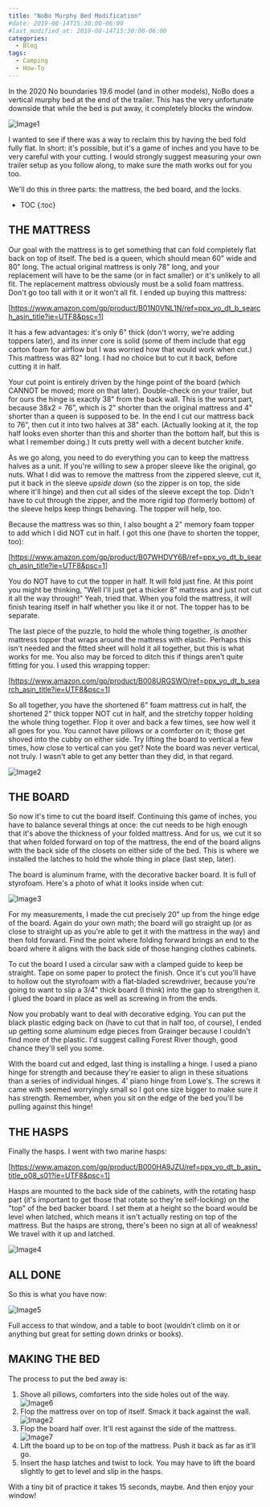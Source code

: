 ```yaml
---
title: "NoBo Murphy Bed Modification"
#date: 2019-08-14T15:30:00-06:00
#last_modified_at: 2019-08-14T15:30:00-06:00
categories:
  - Blog
tags:
  - Camping
  - How-To
---
```


In the 2020 No boundaries 19.6 model (and in other models), NoBo does a vertical murphy bed at the end of the trailer. This has the very unfortunate downside that while the bed is put away, it completely blocks the window.

![Image1](../../assets/images/2020-08-11-NoBo-MurphyBed-Modification/IMAGE1.jpg)

I wanted to see if there was a way to reclaim this by having the bed fold fully flat. In short: it's possible, but it's a game of inches and you have to be very careful with your cutting. I would strongly suggest measuring your own trailer setup as you follow along, to make sure the math works out for you too.

We'll do this in three parts: the mattress, the bed board, and the locks.

* TOC
{:toc}

## THE MATTRESS
Our goal with the mattress is to get something that can fold completely flat back on top of itself. The bed is a queen, which should mean 60" wide and 80" long. The actual original mattress is only 78" long, and your replacement will have to be the same (or in fact smaller) or it's unlikely to all fit. The replacement mattress obviously must be a solid foam mattress. Don't go too tall with it or it won't all fit. I ended up buying this mattress:

[https://www.amazon.com/gp/product/B01N0VNL1N/ref=ppx_yo_dt_b_search_asin_title?ie=UTF8&psc=1]

It has a few advantages: it's only 6" thick (don't worry, we're adding toppers later), and its inner core is solid (some of them include that egg carton foam for airflow but I was worried how that would work when cut.) This mattress was 82" long. I had no choice but to cut it back, before cutting it in half.

Your cut point is entirely driven by the hinge point of the board (which CANNOT be moved; more on that later). Double-check on your trailer, but for ours the hinge is exactly 38" from the back wall. This is the worst part, because 38x2 = 76", which is 2" shorter than the original mattress and 4" shorter than a queen is supposed to be. In the end I cut our mattress back to 76", then cut it into two halves at 38" each. (Actually looking at it, the top half looks even shorter than this and shorter than the bottom half, but this is what I remember doing.) It cuts pretty well with a decent butcher knife.

As we go along, you need to do everything you can to keep the mattress halves as a unit. If you're willing to sew a proper sleeve like the original, go nuts. What I did was to remove the mattress from the zippered sleeve, cut it, put it back in the sleeve *upside down* (so the zipper is on top, the side where it'll hinge) and then cut all sides of the sleeve except the top. Didn't have to cut through the zipper, and the more rigid top (formerly bottom) of the sleeve helps keep things behaving. The topper will help, too.


Because the mattress was so thin, I also bought a 2" memory foam topper to add which I did NOT cut in half. I got this one (have to shorten the topper, too):

[https://www.amazon.com/gp/product/B07WHDVY6B/ref=ppx_yo_dt_b_search_asin_title?ie=UTF8&psc=1]

You do NOT have to cut the topper in half. It will fold just fine. At this point you might be thinking, "Well I'll just get a thicker 8" mattress and just not cut it all the way through!" Yeah, tried that. When you fold the mattress, it will finish tearing itself in half whether you like it or not. The topper has to be separate.

The last piece of the puzzle, to hold the whole thing together, is *another* mattress topper that wraps around the mattress with elastic. Perhaps this isn't needed and the fitted sheet will hold it all together, but this is what works for me. You also may be forced to ditch this if things aren't quite fitting for you. I used this wrapping topper:

[https://www.amazon.com/gp/product/B008URGSWO/ref=ppx_yo_dt_b_search_asin_title?ie=UTF8&psc=1]

So all together, you have the shortened 6" foam mattress cut in half, the shortened 2" thick topper NOT cut in half, and the stretchy topper holding the whole thing together. Flop it over and back a few times, see how well it all goes for you. You cannot have pillows or a comforter on it; those get shoved into the cubby on either side. Try lifting the board to vertical a few times, how close to vertical can you get? Note the board was never vertical, not truly. I wasn't able to get any better than they did, in that regard.

![Image2](../../assets/images/2020-08-11-NoBo-MurphyBed-Modification/IMAGE2.jpg)

## THE BOARD
So now it's time to cut the board itself. Continuing this game of inches, you have to balance several things at once: the cut needs to be high enough that it's above the thickness of your folded mattress. And for us, we cut it so that when folded forward on top of the mattress, the end of the board aligns with the back side of the closets on either side of the bed. This is where we installed the latches to hold the whole thing in place (last step, later).

The board is aluminum frame, with the decorative backer board. It is full of styrofoam. Here's a photo of what it looks inside when cut:

![Image3](../../assets/images/2020-08-11-NoBo-MurphyBed-Modification/IMAGE3.jpg)

For my measurements, I made the cut precisely 20" up from the hinge edge of the board. Again do your own math; the board will go straight up (or as close to straight up as you're able to get it with the mattress in the way) and then fold forward. Find the point where folding forward brings an end to the board where it aligns with the back side of those hanging clothes cabinets. 

To cut the board I used a circular saw with a clamped guide to keep be straight. Tape on some paper to protect the finish. Once it's cut you'll have to hollow out the styrofoam with a flat-bladed screwdriver, because you're going to want to slip a 3/4" thick board (I think) into the gap to strengthen it. I glued the board in place as well as screwing in from the ends.

Now you probably want to deal with decorative edging. You can put the black plastic edging back on (have to cut that in half too, of course), I ended up getting some aluminum edge pieces from Grainger because I couldn't find more of the plastic. I'd suggest calling Forest River though, good chance they'll sell you some.

With the board cut and edged, last thing is installing a hinge. I used a piano hinge for strength and because they're easier to align in these situations than a series of individual hinges. 4' piano hinge from Lowe's. The screws it came with seemed worryingly small so I got one size bigger to make sure it has strength. Remember, when you sit on the edge of the bed you'll be pulling against this hinge!

## THE HASPS
Finally the hasps. I went with two marine hasps:

[https://www.amazon.com/gp/product/B000HA9JZU/ref=ppx_yo_dt_b_asin_title_o08_s01?ie=UTF8&psc=1]

Hasps are mounted to the back side of the cabinets, with the rotating hasp part (it's important to get those that rotate so they're self-locking) on the "top" of the bed backer board. I set them at a height so the board would be level when latched, which means it isn't actually resting on top of the mattress. But the hasps are strong, there's been no sign at all of weakness! We travel with it up and latched.

![Image4](../../assets/images/2020-08-11-NoBo-MurphyBed-Modification/IMAGE4.jpg)

## ALL DONE
So this is what you have now:

![Image5](../../assets/images/2020-08-11-NoBo-MurphyBed-Modification/IMAGE5.jpg)

Full access to that window, and a table to boot (wouldn't climb on it or anything but great for setting down drinks or books).

## MAKING THE BED
The process to put the bed away is:
1. Shove all pillows, comforters into the side holes out of the way.
![Image6](../../assets/images/2020-08-11-NoBo-MurphyBed-Modification/IMAGE6.jpg)
2. Flop the mattress over on top of itself. Smack it back against the wall.
![Image2](../../assets/images/2020-08-11-NoBo-MurphyBed-Modification/IMAGE2.jpg)
3. Flop the board half over. It'll rest against the side of the mattress.
![Image7](../../assets/images/2020-08-11-NoBo-MurphyBed-Modification/IMAGE7.jpg)
4. Lift the board up to be on top of the mattress. Push it back as far as it'll go.
5. Insert the hasp latches and twist to lock. You may have to lift the board slightly to get to level and slip in the hasps.

With a tiny bit of practice it takes 15 seconds, maybe. And then enjoy your window!


[https://www.amazon.com/gp/product/B01N0VNL1N/ref=ppx_yo_dt_b_search_asin_title?ie=UTF8&psc=1]: https://www.amazon.com/gp/product/B01N0VNL1N/ref=ppx_yo_dt_b_search_asin_title?ie=UTF8&psc=1
[https://www.amazon.com/gp/product/B07WHDVY6B/ref=ppx_yo_dt_b_search_asin_title?ie=UTF8&psc=1]: https://www.amazon.com/gp/product/B07WHDVY6B/ref=ppx_yo_dt_b_search_asin_title?ie=UTF8&psc=1
[https://www.amazon.com/gp/product/B008URGSWO/ref=ppx_yo_dt_b_search_asin_title?ie=UTF8&psc=1]: https://www.amazon.com/gp/product/B008URGSWO/ref=ppx_yo_dt_b_search_asin_title?ie=UTF8&psc=1
[https://www.amazon.com/gp/product/B000HA9JZU/ref=ppx_yo_dt_b_asin_title_o08_s01?ie=UTF8&psc=1]: https://www.amazon.com/gp/product/B000HA9JZU/ref=ppx_yo_dt_b_asin_title_o08_s01?ie=UTF8&psc=1